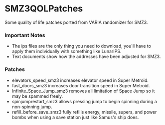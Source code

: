 # SMZ3QOLPatches
Some quality of life patches ported from VARIA randomizer for SMZ3.

### Important Notes
- The ips files are the only thing you need to download, you'll have to apply them individually with something like LunarIPS.
- Text documents show how the addresses have been adjusted for SMZ3.

### Patches
- elevators_speed_smz3 increases elevator speed in Super Metroid.
- fast_doors_smz3 increases door transition speed in Super Metroid.
- Infinite_Space_Jump_smz3 removes all limitation of Space Jump so it may be spammed freely.
- spinjumprestart_smz3 allows pressing jump to begin spinning during a non-spinning jump.
- refill_before_save_smz3 fully refills energy, missile, supers, and power bombs when using a save station just like Samus's ship does.